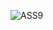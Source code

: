 ![ASS9](https://github.com/arup473/Flutter_Project/assets/104428472/db3f0e23-cb3c-4a0d-b74c-7554a1f6ecdc)
